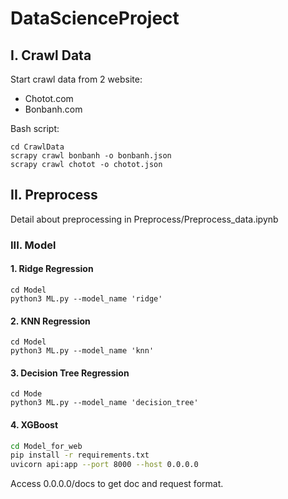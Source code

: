 # DataScienceProject

## I. Crawl Data 
Start crawl data from 2 website: <br>
- Chotot.com
- Bonbanh.com <br>

Bash script:
```buildoutcfg
cd CrawlData
scrapy crawl bonbanh -o bonbanh.json
scrapy crawl chotot -o chotot.json
```

## II. Preprocess
Detail about preprocessing in Preprocess/Preprocess_data.ipynb

### III. Model 

#### 1. Ridge Regression 
```buildoutcfg
cd Model
python3 ML.py --model_name 'ridge'
```
#### 2. KNN Regression 
```buildoutcfg
cd Model
python3 ML.py --model_name 'knn'
```
#### 3. Decision Tree Regression 
```buildoutcfg
cd Mode
python3 ML.py --model_name 'decision_tree'
```

#### 4. XGBoost
``` bash
cd Model_for_web
pip install -r requirements.txt
uvicorn api:app --port 8000 --host 0.0.0.0
```
Access 0.0.0.0/docs to get doc and request format.
